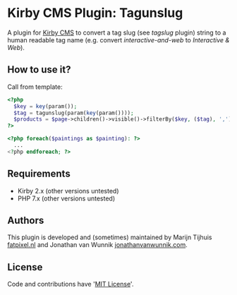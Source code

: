 # Kirby CMS Plugin: Tagunslug

A plugin for [Kirby CMS](http://getkirby.com) to convert a tag slug (see *tagslug* plugin) string to a human readable tag name (e.g. convert *interactive-and-web* to *Interactive & Web*).

## How to use it?

Call from template:

```php
<?php
  $key = key(param());
  $tag = tagunslug(param(key(param())));
  $products = $page->children()->visible()->filterBy($key, ($tag), ',')->flip()->paginate(24);
?>

<?php foreach($paintings as $painting):	?>
  ...
<?php endforeach; ?>
```

## Requirements

- Kirby 2.x (other versions untested)
- PHP 7.x (other versions untested)

## Authors

This plugin is developed and (sometimes) maintained by Marijn Tijhuis [fatpixel.nl](https://fatpixel.nl) and Jonathan van Wunnik [jonathanvanwunnik.com](https://jonathanvanwunnik.com).

## License

Code and contributions have '[MIT License](./license.md)'.
